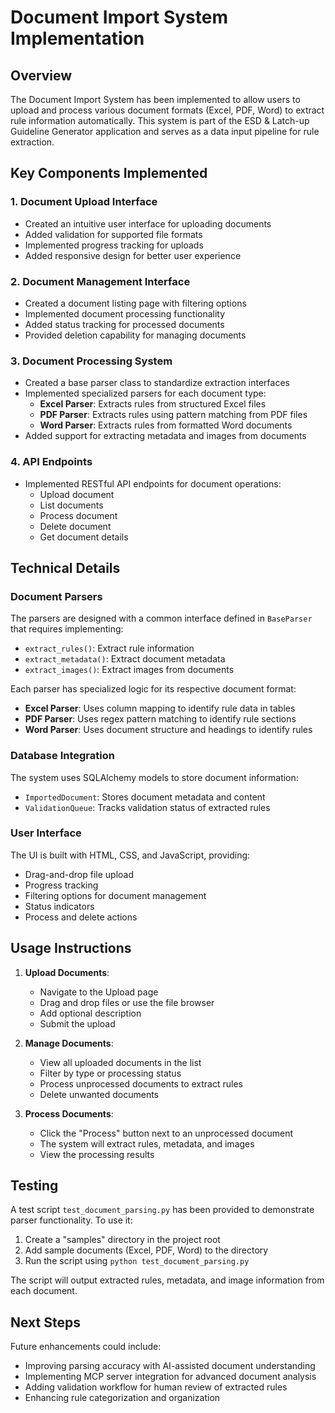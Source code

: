 # Document Import System Implementation

## Overview

The Document Import System has been implemented to allow users to upload and process various document formats (Excel, PDF, Word) to extract rule information automatically. This system is part of the ESD & Latch-up Guideline Generator application and serves as a data input pipeline for rule extraction.

## Key Components Implemented

### 1. Document Upload Interface
- Created an intuitive user interface for uploading documents
- Added validation for supported file formats
- Implemented progress tracking for uploads
- Added responsive design for better user experience

### 2. Document Management Interface
- Created a document listing page with filtering options
- Implemented document processing functionality
- Added status tracking for processed documents
- Provided deletion capability for managing documents

### 3. Document Processing System
- Created a base parser class to standardize extraction interfaces
- Implemented specialized parsers for each document type:
  - **Excel Parser**: Extracts rules from structured Excel files
  - **PDF Parser**: Extracts rules using pattern matching from PDF files
  - **Word Parser**: Extracts rules from formatted Word documents
- Added support for extracting metadata and images from documents

### 4. API Endpoints
- Implemented RESTful API endpoints for document operations:
  - Upload document
  - List documents
  - Process document
  - Delete document
  - Get document details

## Technical Details

### Document Parsers

The parsers are designed with a common interface defined in `BaseParser` that requires implementing:
- `extract_rules()`: Extract rule information
- `extract_metadata()`: Extract document metadata
- `extract_images()`: Extract images from documents

Each parser has specialized logic for its respective document format:
- **Excel Parser**: Uses column mapping to identify rule data in tables
- **PDF Parser**: Uses regex pattern matching to identify rule sections
- **Word Parser**: Uses document structure and headings to identify rules

### Database Integration

The system uses SQLAlchemy models to store document information:
- `ImportedDocument`: Stores document metadata and content
- `ValidationQueue`: Tracks validation status of extracted rules

### User Interface

The UI is built with HTML, CSS, and JavaScript, providing:
- Drag-and-drop file upload
- Progress tracking
- Filtering options for document management
- Status indicators
- Process and delete actions

## Usage Instructions

1. **Upload Documents**:
   - Navigate to the Upload page
   - Drag and drop files or use the file browser
   - Add optional description
   - Submit the upload

2. **Manage Documents**:
   - View all uploaded documents in the list
   - Filter by type or processing status
   - Process unprocessed documents to extract rules
   - Delete unwanted documents

3. **Process Documents**:
   - Click the "Process" button next to an unprocessed document
   - The system will extract rules, metadata, and images
   - View the processing results

## Testing

A test script `test_document_parsing.py` has been provided to demonstrate parser functionality. To use it:

1. Create a "samples" directory in the project root
2. Add sample documents (Excel, PDF, Word) to the directory
3. Run the script using `python test_document_parsing.py`

The script will output extracted rules, metadata, and image information from each document.

## Next Steps

Future enhancements could include:
- Improving parsing accuracy with AI-assisted document understanding
- Implementing MCP server integration for advanced document analysis
- Adding validation workflow for human review of extracted rules
- Enhancing rule categorization and organization
